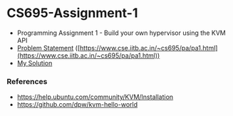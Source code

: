 # CS695-Assignment-1

- Programming Assignment 1 - Build your own hypervisor using the KVM API
- [Problem Statement](./Problem%20Statement.pdf) ([https://www.cse.iitb.ac.in/~cs695/pa/pa1.html](https://www.cse.iitb.ac.in/~cs695/pa/pa1.html))
- [My Solution](./kvm-hello-world/Answers.md)


### References

- https://help.ubuntu.com/community/KVM/Installation
- https://github.com/dpw/kvm-hello-world

